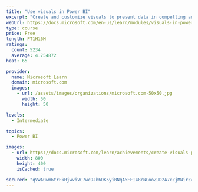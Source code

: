 ```yaml
---
title: "Use visuals in Power BI"
excerpt: "Create and customize visuals to present data in compelling and insightful ways."
webUrl: https://docs.microsoft.com/en-us/learn/modules/visuals-in-power-bi/
type: course
price: Free
length: PT1H16M
ratings:
  count: 5234
  average: 4.754872
heat: 65

provider:
  name: Microsoft Learn
  domain: microsoft.com
  images:
    - url: /assets/images/organizations/microsoft.com-50x50.jpg
      width: 50
      height: 50

levels:
  - Intermediate

topics:
  - Power BI

images:
  - url: https://docs.microsoft.com/learn/achievements/create-visuals-power-bi-desktop-social.png
    width: 800
    height: 400
    isCached: true

secured: "qVwAGwm6trFkHjwviVC7wc9Jb6DK5yiBNqA5FFI48cNCooZUD2A7cZjMNirZcq3tbQ/6VnSiqatSxdsM4ddqtIu4pcGwPkfl68aqPIh1DUME1XNSDUqd4OZK7z/n3hMsZ9LqZhXAC1FaQrRn+igWZSo25cfOe52B1X8TGd/LJEcY+Qu/NOLKjDtXSPvkEKCGsrOUXvssvfGb8sqDSWQ+aWkHr95Z2fTOb1fpGI8XP0nl3WzaNIY+1sutTR+19nKn+MUb11ohV9XW4Hgs2QbQAnzxC/cq+5sqM4GPgPTkROQ4IGRfYLhDPHFY04+6VSpnrKMm7ny27frn0FVe6XLRTCtyv0sLMcNlMYZdtrFH92jouwJa9SD62Ur3O30BI4QktxS/PGLNwitR53OuPkkfR38FNB8MQSx74aKxPmVKFb4=;fbZnfWhi/ESofbO+5OcbKQ=="
---
```


